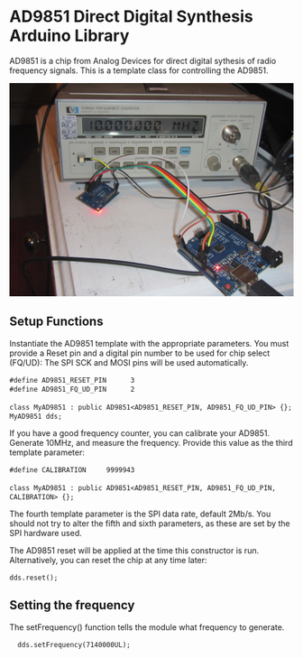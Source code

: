 # AD9851 Direct Digital Synthesis Arduino Library

AD9851 is a chip from Analog Devices for direct digital sythesis of radio frequency signals.
This is a template class for controlling the AD9851.

![AD9851 Example](examples/AD9851Sweep/AD9851Sweep.jpg)

## Setup Functions

Instantiate the AD9851 template with the appropriate parameters.
You must provide a Reset pin and a digital pin number to be used for chip select (FQ/UD):
The SPI SCK and MOSI pins will be used automatically.

    #define AD9851_RESET_PIN      3
    #define AD9851_FQ_UD_PIN      2

    class MyAD9851 : public AD9851<AD9851_RESET_PIN, AD9851_FQ_UD_PIN> {};
    MyAD9851 dds;

If you have a good frequency counter, you can calibrate your AD9851.
Generate 10MHz, and measure the frequency. Provide this value as the
third template parameter:

    #define CALIBRATION		9999943

    class MyAD9851 : public AD9851<AD9851_RESET_PIN, AD9851_FQ_UD_PIN, CALIBRATION> {};

The fourth template parameter is the SPI data rate, default 2Mb/s.
You should not try to alter the fifth and sixth parameters, as
these are set by the SPI hardware used.

The AD9851 reset will be applied at the time this constructor is run.
Alternatively, you can reset the chip at any time later:

    dds.reset();

## Setting the frequency

The setFrequency() function tells the module what frequency to generate.

      dds.setFrequency(7140000UL);

